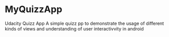 # MyQuizzApp
Udacity Quizz App
A simple quizz pp to demonstrate the usage of different kinds of views and understanding of user interactivvity in android
